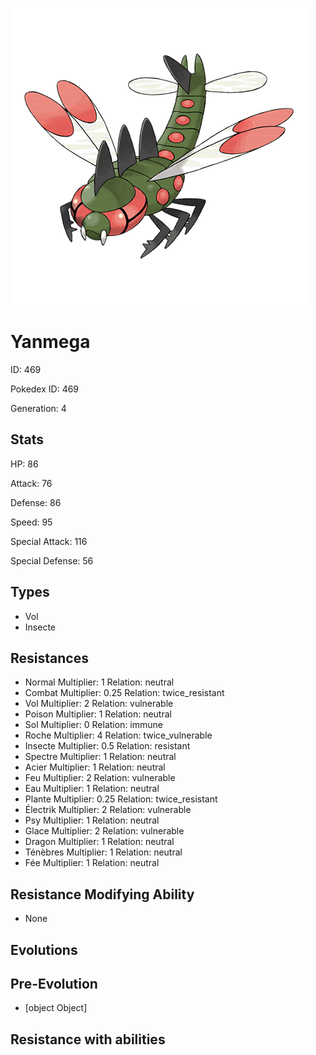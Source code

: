 ![](https://raw.githubusercontent.com/PokeAPI/sprites/master/sprites/pokemon/other/official-artwork/469.png)

# Yanmega
ID: 469

Pokedex ID: 469

Generation: 4

## Stats

HP: 86

Attack: 76

Defense: 86

Speed: 95

Special Attack: 116

Special Defense: 56

## Types

- Vol
- Insecte
## Resistances

- Normal Multiplier: 1 Relation: neutral
- Combat Multiplier: 0.25 Relation: twice_resistant
- Vol Multiplier: 2 Relation: vulnerable
- Poison Multiplier: 1 Relation: neutral
- Sol Multiplier: 0 Relation: immune
- Roche Multiplier: 4 Relation: twice_vulnerable
- Insecte Multiplier: 0.5 Relation: resistant
- Spectre Multiplier: 1 Relation: neutral
- Acier Multiplier: 1 Relation: neutral
- Feu Multiplier: 2 Relation: vulnerable
- Eau Multiplier: 1 Relation: neutral
- Plante Multiplier: 0.25 Relation: twice_resistant
- Électrik Multiplier: 2 Relation: vulnerable
- Psy Multiplier: 1 Relation: neutral
- Glace Multiplier: 2 Relation: vulnerable
- Dragon Multiplier: 1 Relation: neutral
- Ténèbres Multiplier: 1 Relation: neutral
- Fée Multiplier: 1 Relation: neutral
## Resistance Modifying Ability

- None

## Evolutions

## Pre-Evolution

- [object Object]

## Resistance with abilities
